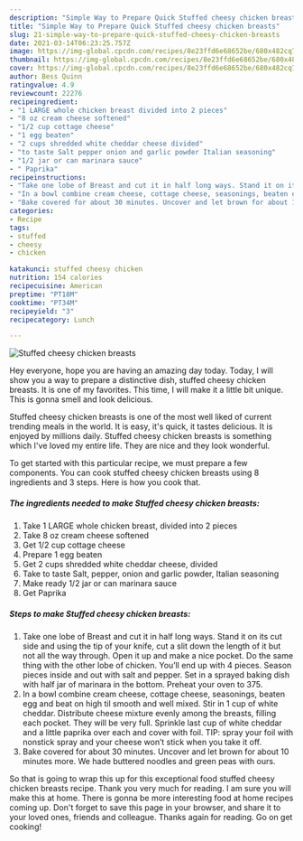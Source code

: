 ```yaml
---
description: "Simple Way to Prepare Quick Stuffed cheesy chicken breasts"
title: "Simple Way to Prepare Quick Stuffed cheesy chicken breasts"
slug: 21-simple-way-to-prepare-quick-stuffed-cheesy-chicken-breasts
date: 2021-03-14T06:23:25.757Z
image: https://img-global.cpcdn.com/recipes/8e23ffd6e68652be/680x482cq70/stuffed-cheesy-chicken-breasts-recipe-main-photo.jpg
thumbnail: https://img-global.cpcdn.com/recipes/8e23ffd6e68652be/680x482cq70/stuffed-cheesy-chicken-breasts-recipe-main-photo.jpg
cover: https://img-global.cpcdn.com/recipes/8e23ffd6e68652be/680x482cq70/stuffed-cheesy-chicken-breasts-recipe-main-photo.jpg
author: Bess Quinn
ratingvalue: 4.9
reviewcount: 22276
recipeingredient:
- "1 LARGE whole chicken breast divided into 2 pieces"
- "8 oz cream cheese softened"
- "1/2 cup cottage cheese"
- "1 egg beaten"
- "2 cups shredded white cheddar cheese divided"
- "to taste Salt pepper onion and garlic powder Italian seasoning"
- "1/2 jar or can marinara sauce"
- " Paprika"
recipeinstructions:
- "Take one lobe of Breast and cut it in half long ways. Stand it on its cut side and using the tip of your knife, cut a slit down the length of it but not all the way through. Open it up and make a nice pocket. Do the same thing with the other lobe of chicken. You’ll end up with 4 pieces. Season pieces inside and out with salt and pepper. Set in a sprayed baking dish with half jar of marinara in the bottom. Preheat your oven to 375."
- "In a bowl combine cream cheese, cottage cheese, seasonings, beaten egg and beat on high til smooth and well mixed. Stir in 1 cup of white cheddar. Distribute cheese mixture evenly among the breasts, filling each pocket. They will be very full. Sprinkle last cup of white cheddar and a little paprika over each and cover with foil. TIP: spray your foil with nonstick spray and your cheese won’t stick when you take it off."
- "Bake covered for about 30 minutes. Uncover and let brown for about 10 minutes more. We hade buttered noodles and green peas with ours."
categories:
- Recipe
tags:
- stuffed
- cheesy
- chicken

katakunci: stuffed cheesy chicken 
nutrition: 154 calories
recipecuisine: American
preptime: "PT18M"
cooktime: "PT34M"
recipeyield: "3"
recipecategory: Lunch

---
```



![Stuffed cheesy chicken breasts](https://img-global.cpcdn.com/recipes/8e23ffd6e68652be/680x482cq70/stuffed-cheesy-chicken-breasts-recipe-main-photo.jpg)

Hey everyone, hope you are having an amazing day today. Today, I will show you a way to prepare a distinctive dish, stuffed cheesy chicken breasts. It is one of my favorites. This time, I will make it a little bit unique. This is gonna smell and look delicious.



Stuffed cheesy chicken breasts is one of the most well liked of current trending meals in the world. It is easy, it's quick, it tastes delicious. It is enjoyed by millions daily. Stuffed cheesy chicken breasts is something which I've loved my entire life. They are nice and they look wonderful.


To get started with this particular recipe, we must prepare a few components. You can cook stuffed cheesy chicken breasts using 8 ingredients and 3 steps. Here is how you cook that.

<!--inarticleads1-->

##### The ingredients needed to make Stuffed cheesy chicken breasts:

1. Take 1 LARGE whole chicken breast, divided into 2 pieces
1. Take 8 oz cream cheese softened
1. Get 1/2 cup cottage cheese
1. Prepare 1 egg beaten
1. Get 2 cups shredded white cheddar cheese, divided
1. Take to taste Salt, pepper, onion and garlic powder, Italian seasoning
1. Make ready 1/2 jar or can marinara sauce
1. Get  Paprika




<!--inarticleads2-->

##### Steps to make Stuffed cheesy chicken breasts:

1. Take one lobe of Breast and cut it in half long ways. Stand it on its cut side and using the tip of your knife, cut a slit down the length of it but not all the way through. Open it up and make a nice pocket. Do the same thing with the other lobe of chicken. You’ll end up with 4 pieces. Season pieces inside and out with salt and pepper. Set in a sprayed baking dish with half jar of marinara in the bottom. Preheat your oven to 375.
1. In a bowl combine cream cheese, cottage cheese, seasonings, beaten egg and beat on high til smooth and well mixed. Stir in 1 cup of white cheddar. Distribute cheese mixture evenly among the breasts, filling each pocket. They will be very full. Sprinkle last cup of white cheddar and a little paprika over each and cover with foil. TIP: spray your foil with nonstick spray and your cheese won’t stick when you take it off.
1. Bake covered for about 30 minutes. Uncover and let brown for about 10 minutes more. We hade buttered noodles and green peas with ours.




So that is going to wrap this up for this exceptional food stuffed cheesy chicken breasts recipe. Thank you very much for reading. I am sure you will make this at home. There is gonna be more interesting food at home recipes coming up. Don't forget to save this page in your browser, and share it to your loved ones, friends and colleague. Thanks again for reading. Go on get cooking!
